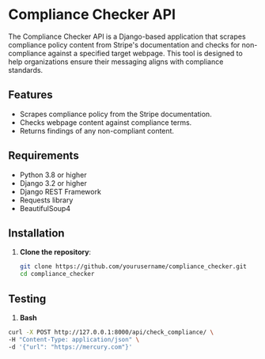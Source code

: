 # Compliance Checker API

The Compliance Checker API is a Django-based application that scrapes compliance policy content from Stripe's documentation and checks for non-compliance against a specified target webpage. This tool is designed to help organizations ensure their messaging aligns with compliance standards.

## Features

- Scrapes compliance policy from the Stripe documentation.
- Checks webpage content against compliance terms.
- Returns findings of any non-compliant content.

## Requirements

- Python 3.8 or higher
- Django 3.2 or higher
- Django REST Framework
- Requests library
- BeautifulSoup4

## Installation

1. **Clone the repository**:

   ```bash
   git clone https://github.com/yourusername/compliance_checker.git
   cd compliance_checker

## Testing
1. **Bash**

```bash
curl -X POST http://127.0.0.1:8000/api/check_compliance/ \
-H "Content-Type: application/json" \
-d '{"url": "https://mercury.com"}'

